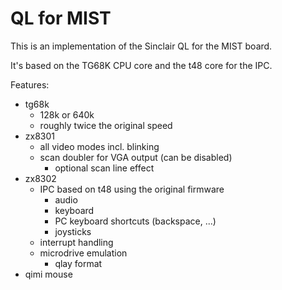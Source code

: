 QL for MIST
===========

This is an implementation of the Sinclair QL for the MIST board.

It's based on the TG68K CPU core and the t48 core for the IPC.

Features:
- tg68k
  - 128k or 640k
  - roughly twice the original speed
- zx8301
  - all video modes incl. blinking
  - scan doubler for VGA output (can be disabled)
    - optional scan line effect
- zx8302
  - IPC based on t48 using the original firmware
    - audio
    - keyboard
    - PC keyboard shortcuts (backspace, ...)
    - joysticks
  - interrupt handling
  - microdrive emulation
    - qlay format
- qimi mouse
